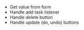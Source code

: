 * Get value from form 
* Handle add task listener
* Handle delete button
* Handle update (do, undo) buttons